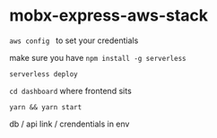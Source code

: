 # mobx-express-aws-stack

`aws config ` to set your credentials

make sure you have `npm install -g serverless`

`serverless deploy`

`cd dashboard` where frontend sits 

`yarn && yarn start`

db / api link / crendentials in env
